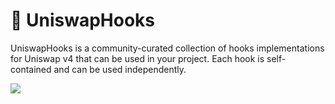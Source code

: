 # 🚀 UniswapHooks

UniswapHooks is a community-curated collection of hooks implementations for Uniswap v4 that can be used in your project. Each hook is self-contained and can be used independently.

![](https://uniswaphooks.com/og.png)
